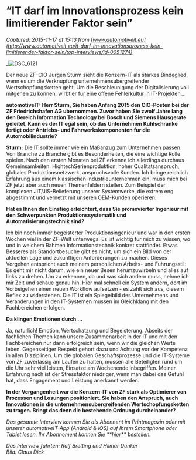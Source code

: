 # “IT darf im Innovationsprozess kein limitierender Faktor sein”

_Captured: 2015-11-17 at 15:13 from [www.automotiveit.eu](http://www.automotiveit.eu/it-darf-im-innovationsprozess-kein-limitierender-faktor-sein/top-interviews/id-0051274)_

_![DSC_6121](http://www.automotiveit.eu/wp-content/uploads/2015/11/DSC_6121.jpg)

Der neue ZF-CIO Jurgen Sturm sieht die Konzern-IT als starkes Bindeglied, wenn es um die Verknupfung unternehmensubergreifender Wertschopfungsketten geht. Um die Beschleunigung der Digitalisierung voll mitgehen zu konnen, wirbt er fur eine offene Fehlerkultur in IT-Projekten._

**automotiveIT: Herr Sturm, Sie haben Anfang 2015 den CIO-Posten bei der ZF Friedrichshafen AG ubernommen. Zuvor haben Sie zwolf Jahre lang den Bereich Information Technology bei Bosch und Siemens Hausgerate geleitet. Kann es der IT egal sein, ob das Unternehmen Kuhlschranke fertigt oder Antriebs- und Fahrwerkskomponenten fur die Automobilindustrie?**

**Sturm:** Die IT sollte immer wie ein Maßanzug zum Unternehmen passen. Von Branche zu Branche gibt es Besonderheiten, die eine wichtige Rolle spielen. Nach den ersten Monaten bei ZF erkenne ich allerdings durchaus Gemeinsamkeiten: HightechSerienproduktion, hoher Qualitatsanspruch, globales Produktionsnetzwerk, anspruchsvolle Kunden. Ich bringe reichlich Erfahrung aus einem klassischen Industrieunternehmen ein, muss mich bei ZF jetzt aber auch neuen Themenfeldern stellen. Zum Beispiel der komplexen JIT/JIS-Belieferung unserer Systemwerke, die extrem eng abgestimmt und vernetzt mit unseren OEM-Kunden operieren.

**Hat es Ihnen den Einstieg erleichtert, dass Sie promovierter Ingenieur mit den Schwerpunkten Produktionssystematik und Automatisierungstechnik sind?**

Ich bin noch immer begeisterter Produktionsingenieur und war in den ersten Wochen viel in der ZF-Welt unterwegs. Es ist wichtig fur mich zu wissen, wo und in welchem Rahmen Informationstechnik konkret stattfindet. Etwas Besseres als Standortbesuche gibt es nicht, um sich ein Bild von der aktuellen Lage und zukunftigen Anforderungen zu machen. Dieses Vorgehen entspricht auch meinem personlichen Arbeits- und Fuhrungsstil: Es geht mir nicht darum, wie ein neuer Besen herumzuwirbeln und alles auf links zu drehen. Um zu erkennen, ob und was sich andern muss, nehme ich mir Zeit und schaue genau hin. Hier mal schnell ein System andern, dort im Vorbeigehen einen neuen Workflow aufsetzen - es zahlt sich aus, diesem Reflex zu widerstehen. Die IT ist ein Spiegelbild des Unternehmens und Veranderungen in den IT-Systemen mussen im Gleichklang mit den Fachbereichen erfolgen.

**Da klingen Emotionen durch …**

Ja, naturlich! Emotion, Wertschatzung und Begeisterung. Abseits der fachlichen Themen kann unsere Zusammenarbeit in der IT und mit den Fachbereichen nur dann erfolgreich sein, wenn wir die gleichen Werte leben. Gegenseitiger Respekt gehort dazu und Achtung vor der Kompetenz in allen Disziplinen. Um die globalen Geschaftsprozesse und die IT-Systeme von ZF zuverlassig am Laufen zu halten, mussen alle Beteiligten rund um die Uhr sehr viel leisten, Einsatze am Wochenende inbegriffen. Meiner Erfahrung nach ist der Stressfaktor niedriger, wenn man dabei das Gefuhl hat, dass Engagement und Leistung anerkannt werden.

**In der Vergangenheit war die Konzern-IT von ZF stark als Optimierer von Prozessen und Losungen positioniert. Sie haben den Anspruch, auch Innovationen in die unternehmensubergreifenden Wertschopfungsketten zu tragen. Bringt das denn die bestehende Ordnung durcheinander?**

_Das gesamte Interview konnen Sie als Abonnent im Printmagazin oder mit unserer automotiveIT-App (Android & iOS) auf Ihrem Smartphone oder Tablet lesen. Ihr Abonnement konnen Sie **[hier**](http://www.automotiveit.eu/abo) bestellen._

_Das Interview fuhrten: Ralf Bretting und Hilmar Dunker_  
_Bild: Claus Dick_
